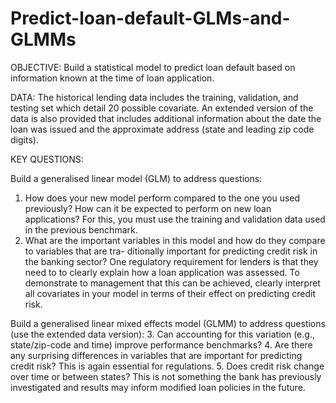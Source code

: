 # Predict-loan-default-GLMs-and-GLMMs

OBJECTIVE: Build a statistical model to predict loan default based on information known at the time of loan application.

DATA: The historical lending data includes the training, validation, and testing set which detail 20 possible covariate. An extended version of the data is also provided that includes additional information about the date the loan was issued and the approximate address (state and leading zip code digits).

KEY QUESTIONS:

Build a generalised linear model (GLM) to address questions:
1. How does your new model perform compared to the one you used previously? How can it be expected to perform on new loan applications? For this, you must use the training and validation data used in the previous benchmark.
2. What are the important variables in this model and how do they compare to variables that are tra- ditionally important for predicting credit risk in the banking sector? One regulatory requirement for lenders is that they need to to clearly explain how a loan application was assessed. To demonstrate to management that this can be achieved, clearly interpret all covariates in your model in terms of their effect on predicting credit risk.

Build a generalised linear mixed effects model (GLMM) to address questions (use the extended data version):
3. Can accounting for this variation (e.g., state/zip-code and time) improve performance benchmarks?
4. Are there any surprising differences in variables that are important for predicting credit risk? This is again essential for regulations.
5. Does credit risk change over time or between states? This is not something the bank has previously investigated and results may inform modified loan policies in the future.
